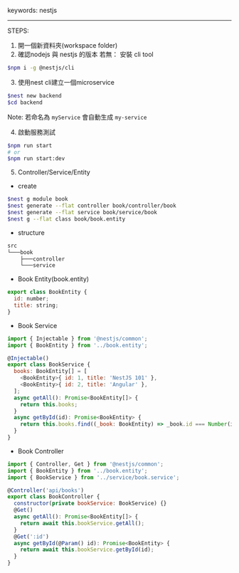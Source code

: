 keywords: nestjs

---
STEPS: 
1. 開一個新資料夾(workspace folder)
2. 確認nodejs 與 nestjs 的版本
若無： 安裝 cli tool
```sh
$npm i -g @nestjs/cli
```
3. 使用nest cli建立一個microservice
```sh
$nest new backend
$cd backend
```
Note: 若命名為 `myService` 會自動生成 `my-service`

4. 啟動服務測試
```sh
$npm run start 
# or
$npm run start:dev 
```
5. Controller/Service/Entity
* create
```sh 
$nest g module book 
$nest generate --flat controller book/controller/book 
$nest generate --flat service book/service/book 
$nest g --flat class book/book.entity 
```
* structure
```sh 
src
└───book
    ├───controller
    └───service
```
* Book Entity(book.entity)
```js
export class BookEntity {
  id: number;
  title: string;
}
```
* Book Service 
```js 
import { Injectable } from '@nestjs/common';
import { BookEntity } from '../book.entity';

@Injectable()
export class BookService {
  books: BookEntity[] = [
    <BookEntity>{ id: 1, title: 'NestJS 101' },
    <BookEntity>{ id: 2, title: 'Angular' },
  ];
  async getAll(): Promise<BookEntity[]> {
    return this.books;
  }
  async getById(id): Promise<BookEntity> {
    return this.books.find((_book: BookEntity) => _book.id === Number(id.id));
  }
}
```
* Book Controller
```js 
import { Controller, Get } from '@nestjs/common';
import { BookEntity } from '../book.entity';
import { BookService } from '../service/book.service';

@Controller('api/books')
export class BookController {
  constructor(private bookService: BookService) {}
  @Get()
  async getAll(): Promise<BookEntity[]> {
    return await this.bookService.getAll();
  }
  @Get(':id')
  async getById(@Param() id): Promise<BookEntity> {
    return await this.bookService.getById(id);
  }
}
```
